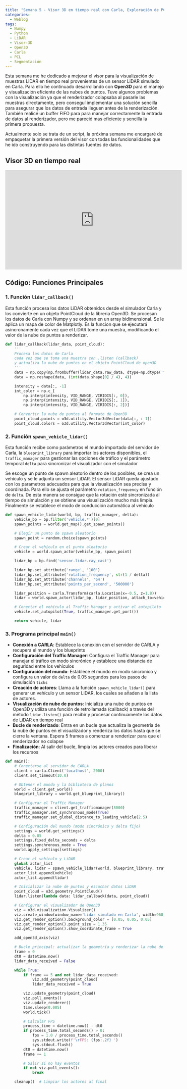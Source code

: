 ```yaml
---
title: "Semana 5 - Visor 3D en tiempo real con Carla, Exploración de PCL"
categories:
  - Weblog
tags:
  - Numpy
  - Python
  - LiDAR
  - Visor-3D
  - Open3D
  - Carla
  - PCL
  - Segmentación
---
```


Esta semana me he dedicado a mejorar el visor para la visualización de muestras LiDAR en tiempo real provenientes de un sensor LiDAR simulado en Carla. Para ello he continuado desarrollando con **Open3D** para el manejo y visualización eficiente de las nubes de puntos. Tuve algunos problemas con la visualización ya que el renderizador colapsaba al pasarle las muestras directamente, pero conseguí implementar una solución sencilla para asegurar que los datos de entrada lleguen antes de la renderización. También realicé un buffer FIFO para para manejar correctamente la entrada de datos al renderizador, pero me pareció mas eficiente y sencilla la primera propuesta.

Actualmente solo se trata de un script, la próxima semana me encargaré de empaquetar la primera versión del visor con todas las funcionalidades que he ido construyendo para las distintas fuentes de datos.

## Visor 3D en tiempo real

<p align="center">
<iframe width="560" height="315" src="https://www.youtube.com/embed/m6rrp9E1a64?si=TFynHZQQ_osnrjqk" title="Real-Time 3D Visualizer for LiDAR Samples. CARLA Simulator" frameborder="0" allow="accelerometer; autoplay; clipboard-write; encrypted-media; gyroscope; picture-in-picture; web-share" referrerpolicy="strict-origin-when-cross-origin" allowfullscreen></iframe>
</p>


## Código: Funciones Principales

### 1. Función `lidar_callback()`

Esta función procesa los datos LiDAR obtenidos desde el simulador Carla y los convierte en un objeto PointCloud de la libreria Open3D. Se procesan los datos de Carla con Numpy y se ordenan en un array bidimensional. Se le aplica un mapa de color de Matplotly. Es la funcion que se ejecutará asíncronamente cada vez que el LiDAR tome una muestra, modificando el valor de la nube de puntos a renderizar.

```python
def lidar_callback(lidar_data, point_cloud):
    '''
    Procesa los datos de Carla 
    cada vez que se toma una muestra con .listen (callback) 
    y actualiza la nube de puntos en el objeto PointCloud de open3D
    '''
    data = np.copy(np.frombuffer(lidar_data.raw_data, dtype=np.dtype('f4')))
    data = np.reshape(data, (int(data.shape[0] / 4), 4))

    intensity = data[:, -1]
    int_color = np.c_[
        np.interp(intensity, VID_RANGE, VIRIDIS[:, 0]),
        np.interp(intensity, VID_RANGE, VIRIDIS[:, 1]),
        np.interp(intensity, VID_RANGE, VIRIDIS[:, 2])]

    # Convertir la nube de puntos al formato de Open3D
    point_cloud.points = o3d.utility.Vector3dVector(data[:, :-1])
    point_cloud.colors = o3d.utility.Vector3dVector(int_color)
```

### 2. Función `spawn_vehicle_lidar()`

Esta función recibe como parámetros el mundo importado del servidor de Carla, la `blueprint_library` para importar los actores disponibles, el `traffic_manager` para gestionar las opciones de tráfico y el parámetro temporal `delta` para sincronizar el visualizador con el simulador

Se escoge un punto de spawn aleatorio dentro de los posibles, se crea un vehículo y se le adjunta un sensor LiDAR. El sensor LiDAR queda ajustado con los parametros adecuados para que la visualización sea precisa y coordinada. Para ello se ajusta el parámetro `rotation_frequency` en función de `delta`. De esta manera se consigue que la rotación esté sincronizada al tiempo de simulación y se obtiene una visualización mucho más limpia. Finalmente se establece el modo de conducción automática al vehiculo

```python
def spawn_vehicle_lidar(world, bp, traffic_manager, delta):
    vehicle_bp = bp.filter('vehicle.*')[0]
    spawn_points = world.get_map().get_spawn_points()

    # Elegir un punto de spawn aleatorio
    spawn_point = random.choice(spawn_points)

    # Crear el vehículo en el punto aleatorio
    vehicle = world.spawn_actor(vehicle_bp, spawn_point)

    lidar_bp = bp.find('sensor.lidar.ray_cast')

    lidar_bp.set_attribute('range', '100')
    lidar_bp.set_attribute('rotation_frequency', str(1 / delta))
    lidar_bp.set_attribute('channels', '64')
    lidar_bp.set_attribute('points_per_second', '500000')

    lidar_position = carla.Transform(carla.Location(x=-0.5, z=1.8))
    lidar = world.spawn_actor(lidar_bp, lidar_position, attach_to=vehicle)

    # Conectar el vehículo al Traffic Manager y activar el autopiloto
    vehicle.set_autopilot(True, traffic_manager.get_port())

    return vehicle, lidar
```

### 3. Programa principal `main()`

- **Conexión a CARLA**: Establece la conexión con el servidor de CARLA y recupera el mundo y los blueprints
- **Configuración del Traffic Manager**: Configura el Traffic Manager para manejar el tráfico en modo sincrónico y establece una distancia de seguridad entre los vehículos
- **Configuración del mundo**: Establece el mundo en modo sincrónico y configura un valor de `delta` de 0.05 segundos para los pasos de simulación `ticks`
- **Creación de actores**: Llama a la función `spawn_vehicle_lidar()` para generar un vehículo y un sensor LiDAR, los cuales se añaden a la lista de actores.
- **Visualización de nube de puntos**: Inicializa una nube de puntos en Open3D y utiliza una función de retrollamada (callback) a través del método `lidar.listen()` para recibir y procesar continuamente los datos de LiDAR en tiempo real
- **Bucle de renderizado**: Entra en un bucle que actualiza la geometría de la nube de puntos en el visualizador y renderiza los datos hasta que se cierre la ventana. Espera 5 frames a comenzar a renderizar para que el renderizador no colapse
- **Finalización**: Al salir del bucle, limpia los actores creados para liberar los recursos

```python
def main():
    # Conectarse al servidor de CARLA
    client = carla.Client('localhost', 2000)
    client.set_timeout(10.0)

    # Obtener el mundo y la biblioteca de planos
    world = client.get_world()
    blueprint_library = world.get_blueprint_library()

    # Configurar el Traffic Manager
    traffic_manager = client.get_trafficmanager(8000)
    traffic_manager.set_synchronous_mode(True)
    traffic_manager.set_global_distance_to_leading_vehicle(2.5)

    # Configuración del mundo (modo sincrónico y delta fijo)
    settings = world.get_settings()
    delta = 0.05
    settings.fixed_delta_seconds = delta
    settings.synchronous_mode = True
    world.apply_settings(settings)

    # Crear el vehículo y LiDAR
    global actor_list
    vehicle, lidar = spawn_vehicle_lidar(world, blueprint_library, traffic_manager, delta)
    actor_list.append(vehicle)
    actor_list.append(lidar)

    # Inicializar la nube de puntos y escuchar datos LiDAR
    point_cloud = o3d.geometry.PointCloud()
    lidar.listen(lambda data: lidar_callback(data, point_cloud))

    # Configurar el visualizador de Open3D
    viz = o3d.visualization.Visualizer()
    viz.create_window(window_name='Lidar simulado en Carla', width=960, height=540, left=480, top=270)
    viz.get_render_option().background_color = [0.05, 0.05, 0.05]
    viz.get_render_option().point_size = 1.35
    viz.get_render_option().show_coordinate_frame = True

    add_open3d_axis(viz)

    # Bucle principal: actualizar la geometría y renderizar la nube de puntos
    frame = 0
    dt0 = datetime.now()
    lidar_data_received = False

    while True:
        if frame == 5 and not lidar_data_received:
            viz.add_geometry(point_cloud)
            lidar_data_received = True

        viz.update_geometry(point_cloud)
        viz.poll_events()
        viz.update_renderer()
        time.sleep(0.005)
        world.tick()

        # Calcular FPS
        process_time = datetime.now() - dt0
        if process_time.total_seconds() > 0:
            fps = 1.0 / process_time.total_seconds()
            sys.stdout.write(f'\rFPS: {fps:.2f} ')
            sys.stdout.flush()
        dt0 = datetime.now()
        frame += 1

        # Salir si no hay eventos
        if not viz.poll_events():
            break

    cleanup()  # Limpiar los actores al final
```